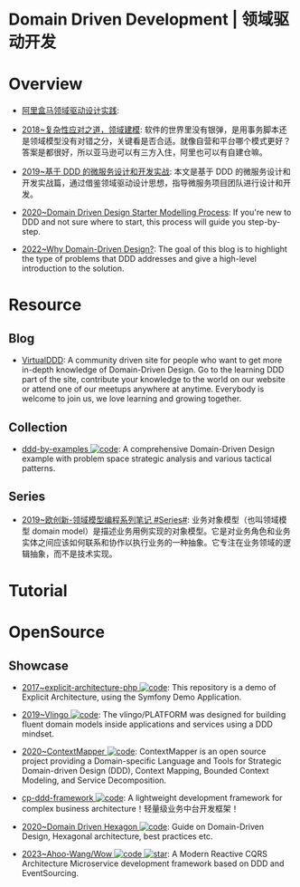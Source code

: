 # Domain Driven Development | 领域驱动开发

# Overview

- [阿里盒马领域驱动设计实践](https://mp.weixin.qq.com/s/NMtbP8X2AB0dbW3RzWrdhg):

- [2018~复杂性应对之道，领域建模](https://yq.aliyun.com/articles/582084): 软件的世界里没有银弹，是用事务脚本还是领域模型没有对错之分，关键看是否合适。就像自营和平台哪个模式更好？答案是都很好，所以亚马逊可以有三方入住，阿里也可以有自建仓嘛。

- [2019~基于 DDD 的微服务设计和开发实战](https://mp.weixin.qq.com/s/orOF1EKYoc4Z_0pmGOYNVg): 本文是基于 DDD 的微服务设计和开发实战篇，通过借鉴领域驱动设计思想，指导微服务项目团队进行设计和开发。

- [2020~Domain Driven Design Starter Modelling Process](https://github.com/ddd-crew/ddd-starter-modelling-process): If you're new to DDD and not sure where to start, this process will guide you step-by-step.

- [2022~Why Domain-Driven Design?](https://betterprogramming.pub/why-domain-driven-design-203099adf32a): The goal of this blog is to highlight the type of problems that DDD addresses and give a high-level introduction to the solution.

# Resource

## Blog

- [VirtualDDD](https://virtualddd.com/): A community driven site for people who want to get more in-depth knowledge of Domain-Driven Design. Go to the learning DDD part of the site, contribute your knowledge to the world on our website or attend one of our meetups anywhere at anytime. Everybody is welcome to join us, we love learning and growing together.

## Collection

- [ddd-by-examples ![code](https://ng-tech.icu/assets/code.svg)](https://github.com/ddd-by-examples): A comprehensive Domain-Driven Design example with problem space strategic analysis and various tactical patterns.

## Series

- [2019~欧创新-领域模型编程系列笔记 #Series#](https://www.yuque.com/zhangxinyu/werifa/ghrs6k): 业务对象模型（也叫领域模型 domain model）是描述业务用例实现的对象模型。它是对业务角色和业务实体之间应该如何联系和协作以执行业务的一种抽象。它专注在业务领域的逻辑抽象，而不是技术实现。

# Tutorial

# OpenSource

## Showcase

- [2017~explicit-architecture-php ![code](https://ng-tech.icu/assets/code.svg)](https://github.com/hgraca/explicit-architecture-php): This repository is a demo of Explicit Architecture, using the Symfony Demo Application.

- [2019~Vlingo ![code](https://ng-tech.icu/assets/code.svg)](https://docs.vlingo.io/): The vlingo/PLATFORM was designed for building fluent domain models inside applications and services using a DDD mindset.

- [2020~ContextMapper ![code](https://ng-tech.icu/assets/code.svg)](https://contextmapper.org/): ContextMapper is an open source project providing a Domain-specific Language and Tools for Strategic Domain-driven Design (DDD), Context Mapping, Bounded Context Modeling, and Service Decomposition.

- [cp-ddd-framework ![code](https://ng-tech.icu/assets/code.svg)](https://github.com/funkygao/cp-ddd-framework): A lightweight development framework for complex business architecture！轻量级业务中台开发框架！

- [2020~Domain Driven Hexagon ![code](https://ng-tech.icu/assets/code.svg)](https://github.com/Sairyss/domain-driven-hexagon): Guide on Domain-Driven Design, Hexagonal architecture, best practices etc.

- [2023~Ahoo-Wang/Wow ![code](https://ng-tech.icu/assets/code.svg) ![star](https://img.shields.io/github/stars/Ahoo-Wang/Wow)](https://github.com/Ahoo-Wang/Wow): A Modern Reactive CQRS Architecture Microservice development framework based on DDD and EventSourcing.
